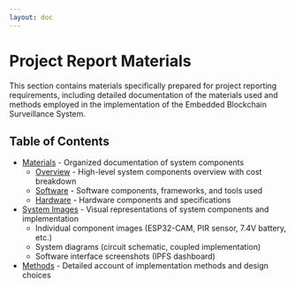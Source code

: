 ```yaml
---
layout: doc
---
```


# Project Report Materials

This section contains materials specifically prepared for project reporting requirements, including detailed documentation of the materials used and methods employed in the implementation of the Embedded Blockchain Surveillance System.

## Table of Contents

- [Materials](/project-report/materials) - Organized documentation of system components
  - [Overview](/project-report/materials-overview) - High-level system components overview with cost breakdown
  - [Software](/project-report/materials-software) - Software components, frameworks, and tools used
  - [Hardware](/project-report/materials-hardware) - Hardware components and specifications
- [System Images](/project-report/images) - Visual representations of system components and implementation
  - Individual component images (ESP32-CAM, PIR sensor, 7.4V battery, etc.)
  - System diagrams (circuit schematic, coupled implementation)
  - Software interface screenshots (IPFS dashboard)
- [Methods](/project-report/methods) - Detailed account of implementation methods and design choices
